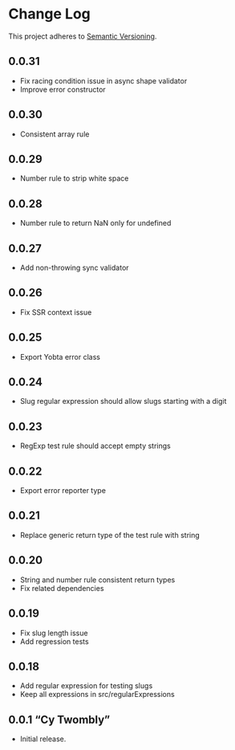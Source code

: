 # Change Log
This project adheres to [Semantic Versioning](http://semver.org/).

## 0.0.31
* Fix racing condition issue in async shape validator
* Improve error constructor
## 0.0.30
* Consistent array rule
## 0.0.29
* Number rule to strip white space
## 0.0.28
* Number rule to return NaN only for undefined
## 0.0.27
* Add non-throwing sync validator 
## 0.0.26
* Fix SSR context issue
## 0.0.25
* Export Yobta error class
  
## 0.0.24
* Slug regular expression should allow slugs starting with a digit
## 0.0.23
* RegExp test rule should accept empty strings
## 0.0.22
* Export error reporter type
## 0.0.21
* Replace generic return type of the test rule with string
## 0.0.20
* String and number rule consistent return types
* Fix related dependencies
## 0.0.19
* Fix slug length issue
* Add regression tests
## 0.0.18
* Add regular expression for testing slugs
* Keep all expressions in src/regularExpressions
## 0.0.1 “Cy Twombly”
* Initial release.
